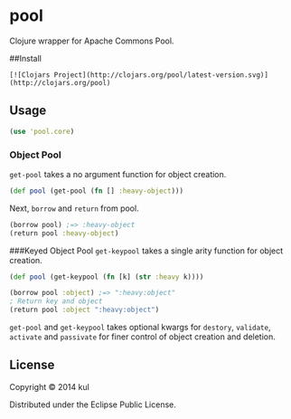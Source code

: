 # pool

Clojure wrapper for Apache Commons Pool.

##Install

```
[![Clojars Project](http://clojars.org/pool/latest-version.svg)](http://clojars.org/pool)
```

## Usage

```clojure
(use 'pool.core)
```

### Object Pool
`get-pool` takes a no argument function for object creation.
```clojure
(def pool (get-pool (fn [] :heavy-object)))
```
Next, `borrow` and `return` from pool.

```clojure
(borrow pool) ;=> :heavy-object
(return pool :heavy-object)
```

###Keyed Object Pool
`get-keypool` takes a single arity function for object creation.
```clojure
(def pool (get-keypool (fn [k] (str :heavy k))))

(borrow pool :object) ;=> ":heavy:object"
; Return key and object
(return pool :object ":heavy:object")
```

`get-pool` and `get-keypool` takes optional kwargs for `destory`, `validate`,
`activate` and `passivate` for finer control of object creation and deletion.

## License

Copyright © 2014 kul

Distributed under the Eclipse Public License.
